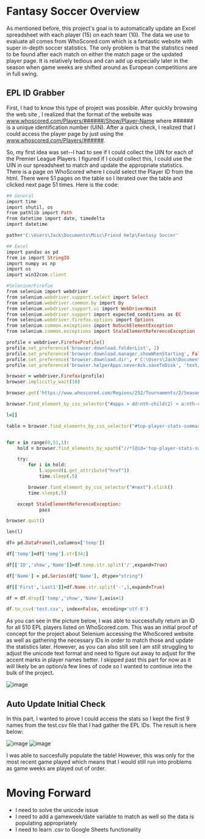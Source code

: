 # Fantasy Soccer Overview
As mentioned before, this project's goal is to automatically update an Excel spreadsheet with each player (15) on each team (10). The data we use to evaluate all comes from WhoScored.com which is a fantastic website with super in-depth soccer statistics. The only problem is that the statistics need to be found after each match on either the match page or the updated player page. It is relatively tedious and can add up especially later in the season when game weeks are shifted around as European competitions are in full swing.

## EPL ID Grabber
First, I had to know this type of project was possible. After quickly browsing the web site , I realized that the format of the website was www.whoscored.com/Players/######/Show/Player-Name where ###### is a unique identification number (UIN). After a quick check, I realized that I could access the player page by just using the www.whoscored.com/Players/######. 

So, my first idea was set--I had to see if I could collect the UIN for each of the Premier League Players. I figured if I could collect this, I could use the UIN in our spreadsheet to match and update the appropriate statistics. There is a page on WhoScored where I could select the Player ID from the html. There were 51 pages on the table so I iterated over the table and clicked next page 51 times. 
Here is the code:
```ruby
## General
import time
import shutil, os
from pathlib import Path
from datetime import date, timedelta
import datetime

path=r'C:\Users\Jack\Documents\Misc\Friend Help\Fantasy Soccer'

## Excel
import pandas as pd
from io import StringIO
import numpy as np
import os
import win32com.client

#Selenium/Firefox
from selenium import webdriver
from selenium.webdriver.support.select import Select
from selenium.webdriver.common.by import By
from selenium.webdriver.support.ui import WebDriverWait
from selenium.webdriver.support import expected_conditions as EC
from selenium.webdriver.firefox.options import Options
from selenium.common.exceptions import NoSuchElementException
from selenium.common.exceptions import StaleElementReferenceException

profile = webdriver.FirefoxProfile()
profile.set_preference('browser.download.folderList', 2) 
profile.set_preference('browser.download.manager.showWhenStarting', False)
profile.set_preference('browser.download.dir', r'C:\Users\Jack\Documents\Work\Chicago Stars\Python.Line Up')
profile.set_preference('browser.helperApps.neverAsk.saveToDisk', 'text/csv')

browser = webdriver.Firefox(profile)
browser.implicitly_wait(10)

browser.get('https://www.whoscored.com/Regions/252/Tournaments/2/Seasons/8228/Stages/18685/PlayerStatistics/England-Premier-League-2020-2021')

browser.find_element_by_css_selector("#apps > dd:nth-child(2) > a:nth-child(1)").click()

l=[]

table = browser.find_elements_by_css_selector("#top-player-stats-summary-grid")


for x in range(0,51,1):
    hold = browser.find_elements_by_xpath("//*[@id='top-player-stats-summary-grid']//*[@class='player-link']")

    try:
        for i in hold:
            l.append(i.get_attribute("href"))
            time.sleep(.5)

        browser.find_element_by_css_selector("#next").click()
        time.sleep(.5)

    except StaleElementReferenceException:
            pass

browser.quit()

len(l)

df= pd.DataFrame(l,columns=['temp'])

df['temp']=df['temp'].str[34:]

df[['ID','show','Name']]=df.temp.str.split('/',expand=True)

df['Name'] = pd.Series(df['Name'], dtype="string")

df[['First','Last1']]=df.Name.str.split('-',1,expand=True)

df = df.drop(['temp','show','Name'],axis=1)

df.to_csv('test.csv', index=False, encoding='utf-8')
```
As you can see in the picture below, I was able to successfully return an ID for all 510 EPL players listed on WhoScored.com. This was an initial proof of concept for the project about Selenium accessing the WhoScored website as well as gathering the necessary IDs in order to match those and update the statistics later. However, as you can also still see I am still struggling to adjust the unicode text format and need to figure out away to adjust for the accent marks in player names better. I skipped past this part for now as it will likely be an option/a few lines of code so I wanted to continue into the bulk of the project.

![image](https://user-images.githubusercontent.com/80477575/111106557-4c933f00-8523-11eb-9345-2aea84a1c8a8.png)

## Auto Update Initial Check
In this part, I wanted to prove I could access the stats so I kept the first 9 names from the test.csv file that I had gather the EPL IDs. The result is here below:

![image](https://user-images.githubusercontent.com/80477575/111106962-07234180-8524-11eb-82d0-74a5de8afa47.png) ![image](https://user-images.githubusercontent.com/80477575/111107580-19ea4600-8525-11eb-870f-b3d757b7419f.png)


I was able to succesfully populate the table! However, this was only for the most recent game played which means that I would still run into problems as game weeks are played out of order.

# Moving Forward
* I need to solve the unicode issue
* I need to add a gameweek/date variable to match as well so the data is populating appropriately
* I need to learn .csv to Google Sheets functionality
